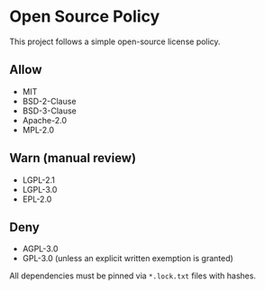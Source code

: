# Open Source Policy

This project follows a simple open-source license policy.

## Allow
- MIT
- BSD-2-Clause
- BSD-3-Clause
- Apache-2.0
- MPL-2.0

## Warn (manual review)
- LGPL-2.1
- LGPL-3.0
- EPL-2.0

## Deny
- AGPL-3.0
- GPL-3.0 (unless an explicit written exemption is granted)

All dependencies must be pinned via `*.lock.txt` files with hashes.

